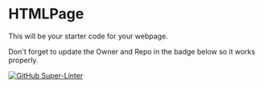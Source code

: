 # HTMLPage

This will be your starter code for your webpage.

Don't forget to update the Owner and Repo in the badge below so it works properly.

[![GitHub Super-Linter](https://github.com/SHH-ICS/html-page-RahulS416/workflows/Lint%20Code%20Base/badge.svg)](https://github.com/marketplace/actions/super-linter)
